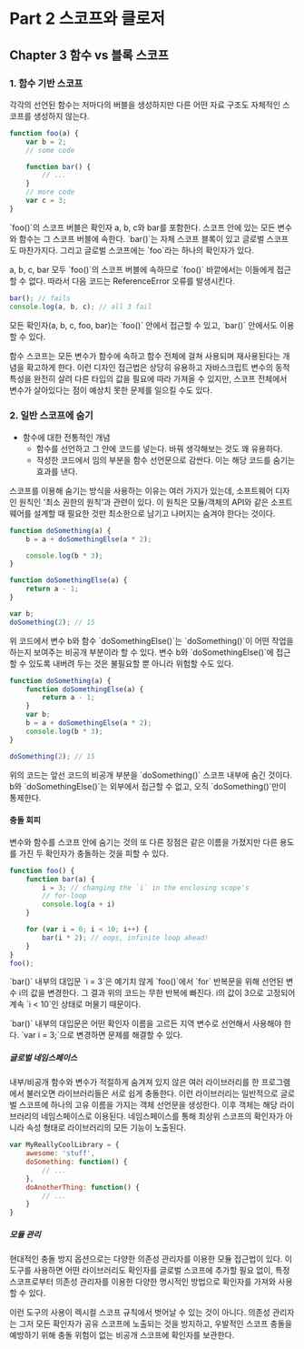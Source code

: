 # Part 2 스코프와 클로저

## Chapter 3 함수 vs 블록 스코프

### 1. 함수 기반 스코프

<p>
    각각의 선언된 함수는 저마다의 버블을 생성하지만 다른 어떤 자료 구조도 자체적인 스코프를 생성하지 않는다.
</p>

```javascript
function foo(a) {
    var b = 2;
    // some code

    function bar() {
        // ...
    }
    // more code
    var c = 3;
}
```

<p>
    `foo()`의 스코프 버블은 확인자 a, b, c와 bar를 포함한다. 스코프 안에 있는 모든 변수와 함수는 그 스코프 버블에 속한다. `bar()`는 자체 스코프 블록이 있고 글로벌 스코프도 마찬가지다. 그리고 글로벌 스코프에는 `foo`라는 하나의 확인자가 있다.
</p>

<p>
    a, b, c, bar 모두 `foo()`의 스코프 버블에 속하므로 `foo()` 바깥에서는 이들에게 접근할 수 없다. 따라서 다음 코드는 ReferenceError 오류를 발생시킨다.
</p>

```javascript
bar(); // fails
console.log(a, b, c); // all 3 fail
```

<p>
    모든 확인자(a, b, c, foo, bar)는 `foo()` 안에서 접근할 수 있고, `bar()` 안에서도 이용할 수 있다.
</p>

<p>
    함수 스코프는 모든 변수가 함수에 속하고 함수 전체에 걸쳐 사용되며 재사용된다는 개념을 확고하게 한다. 이런 디자인 접근법은 상당히 유용하고 자바스크립트 변수의 동적 특성을 완전히 살려 다른 타입의 값을 필요에 따라 가져올 수 있지만, 스코프 전체에서 변수가 살아있다는 점이 예상치 못한 문제를 일으킬 수도 있다.
</p>

### 2. 일반 스코프에 숨기

- 함수에 대한 전통적인 개념
  - 함수를 선언하고 그 안에 코드를 넣는다. 바꿔 생각해보는 것도 꽤 유용하다.
  - 작성한 코드에서 임의 부분을 함수 선언문으로 감싼다. 이는 해당 코드를 숨기는 효과를 낸다.

<p>
    스코프를 이용해 숨기는 방식을 사용하는 이유는 여러 가지가 있는데, 소프트웨어 디자인 원칙인 '최소 권한의 원칙'과 관련이 있다. 이 원칙은 모듈/객체의 API와 같은 소프트웨어를 설계할 때 필요한 것만 최소한으로 남기고 나머지는 숨겨야 한다는 것이다.
</p>

```javascript
function doSomething(a) {
    b = a + doSomethingElse(a * 2);

    console.log(b * 3);
}

function doSomethingElse(a) {
    return a - 1;
}

var b;
doSomething(2); // 15
```

<p>
    위 코드에서 변수 b와 함수 `doSomethingElse()`는 `doSomething()`이 어떤 작업을 하는지 보여주는 비공개 부분이라 할 수 있다. 변수 b와 `doSomethingElse()`에 접근할 수 있도록 내버려 두는 것은 불필요할 뿐 아니라 위험할 수도 있다.
</p>

```javascript
function doSomething(a) {
    function doSomethingElse(a) {
        return a - 1;
    }
    var b;
    b = a + doSomethingElse(a * 2);
    console.log(b * 3);
}

doSomething(2); // 15
```

<p>
    위의 코드는 앞선 코드의 비공개 부분을 `doSomething()` 스코프 내부에 숨긴 것이다. b와 `doSomethingElse()`는 외부에서 접근할 수 없고, 오직 `doSomething()`만이 통제한다.
</p>

#### 충돌 회피

<p>
    변수와 함수를 스코프 안에 숨기는 것의 또 다른 장점은 같은 이름을 가졌지만 다른 용도를 가진 두 확인자가 충돌하는 것을 피할 수 있다.
</p>

```javascript
function foo() {
    function bar(a) {
        i = 3; // changing the `i` in the enclosing scope's
        // for-loop
        console.log(a + i)
    }

    for (var i = 0; i < 10; i++) {
        bar(i * 2); // oops, infinite loop ahead!
    }
}
foo();
```

<p>
    `bar()` 내부의 대입문 `i = 3`은 예기치 않게 `foo()`에서 `for` 반복문을 위해 선언된 변수 i의 값을 변경한다. 그 결과 위의 코드는 무한 반복에 빠진다. i의 값이 3으로 고정되어 계속 `i < 10`인 상태로 머물기 때문이다.
</p>

<p>
    `bar()` 내부의 대입문은 어떤 확인자 이름을 고르든 지역 변수로 선언해서 사용해야 한다. `var i = 3;`으로 변경하면 문제를 해결할 수 있다.
</p>

##### 글로벌 네임스페이스

<p>
    내부/비공개 함수와 변수가 적절하게 숨겨져 있지 않은 여러 라이브러리를 한 프로그램에서 불러오면 라이브러리들은 서로 쉽게 충돌한다. 이런 라이브러리는 일반적으로 글로벌 스코프에 하나의 고유 이름을 가지는 객체 선언문을 생성한다. 이후 객체는 해당 라이브러리의 네임스페이스로 이용된다. 네임스페이스를 통해 최상위 스코프의 확인자가 아니라 속성 형태로 라이브러리의 모든 기능이 노출된다.
</p>

```javascript
var MyReallyCoolLibrary = {
    awesome: 'stuff',
    doSomething: function() {
        // ...
    },
    doAnotherThing: function() {
        // ...
    }
}
```

##### 모듈 관리

<p>
    현대적인 충돌 방지 옵션으로는 다양한 의존성 관리자를 이용한 모듈 접근법이 있다. 이 도구를 사용하면 어떤 라이브러리도 확인자를 글로벌 스코프에 추가할 필요 없이, 특정 스코프로부터 의존성 관리자를 이용한 다양한 명시적인 방법으로 확인자를 가져와 사용할 수 있다.
</p>

<p>
    이런 도구의 사용이 렉시컬 스코프 규칙에서 벗어날 수 있는 것이 아니다. 의존성 관리자는 그저 모든 확인자가 공유 스코프에 노출되는 것을 방지하고, 우발적인 스코프 충돌을 예방하기 위해 충돌 위험이 없는 비공개 스코프에 확인자를 보관한다.
</p>
